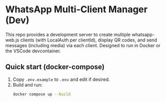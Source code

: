 # WhatsApp Multi-Client Manager (Dev)

This repo provides a development server to create multiple whatsapp-web.js clients (with LocalAuth per clientId), display QR codes, and send messages (including media) via each client. Designed to run in Docker or the VSCode devcontainer.

## Quick start (docker-compose)

1. Copy `.env.example` to `.env` and edit if desired.
2. Build and run:
   ```bash
   docker compose up --build

